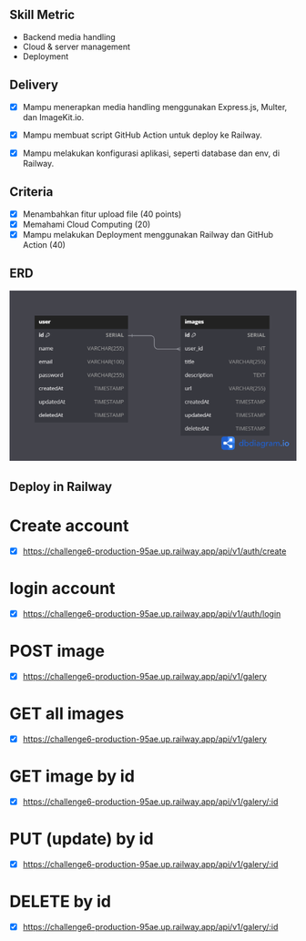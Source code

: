 ## Skill Metric

- Backend media handling
- Cloud & server management
- Deployment

## Delivery

- [x] Mampu menerapkan media handling menggunakan Express.js, Multer, dan ImageKit.io.
- [x] Mampu membuat script GitHub Action untuk deploy ke Railway.
- [x] Mampu melakukan konfigurasi aplikasi, seperti database dan env, di Railway.


## Criteria

- [x] Menambahkan fitur upload file (40 points)
- [x] Memahami Cloud Computing (20)
- [x] Mampu melakukan Deployment menggunakan Railway dan GitHub Action (40)

## ERD

![Tux, the Linux](/ERD.png)

## Deploy in Railway

# Create account
- [x] https://challenge6-production-95ae.up.railway.app/api/v1/auth/create
# login account
- [x] https://challenge6-production-95ae.up.railway.app/api/v1/auth/login

# POST image
- [x] https://challenge6-production-95ae.up.railway.app/api/v1/galery
# GET all images
- [x] https://challenge6-production-95ae.up.railway.app/api/v1/galery
# GET image by id
- [x] https://challenge6-production-95ae.up.railway.app/api/v1/galery/:id
# PUT (update) by id
- [x] https://challenge6-production-95ae.up.railway.app/api/v1/galery/:id
# DELETE by id
- [x] https://challenge6-production-95ae.up.railway.app/api/v1/galery/:id
